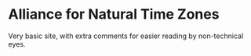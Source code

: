 # Alliance for Natural Time Zones

Very basic site, with extra comments for easier reading by non-technical eyes.
